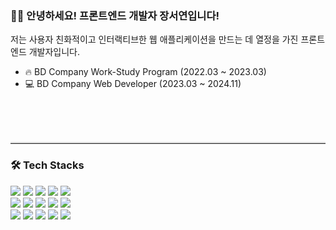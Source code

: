 <div align="center">

<div>
<!--   <img align="right" src="https://github-readme-stats.vercel.app/api?username=seoyeon&show_icons=true&theme=onedark" /> -->
  <div align="left">
      <h3>👋🏻 안녕하세요! 프론트엔드 개발자 장서연입니다!</h3>
      <p>저는 사용자 친화적이고 인터랙티브한 웹 애플리케이션을 만드는 데 열정을 가진 프론트엔드 개발자입니다.</p>
      <ul>
            <li>🔥 BD Company Work-Study Program (2022.03 ~ 2023.03) </li>
            <li>💻 BD Company Web Developer (2023.03 ~ 2024.11) </li>
      </ul>
  </div>
  <br/><br/><br/>

</div>
 <hr style="border-top: 2px solid #ddd;"/>

<div style="text-align: left;">
    <h3>🛠️ Tech Stacks </h3>
    <img src="https://img.shields.io/badge/HTML5-E34F26?style=for-the-badge&logo=HTML5&logoColor=white">
    <img src="https://img.shields.io/badge/CSS3-1572B6?style=for-the-badge&logo=CSS3&logoColor=white">
    <img src="https://img.shields.io/badge/Javascript-F7DF1E?style=for-the-badge&logo=Javascript&logoColor=white">
    <img src="https://img.shields.io/badge/React-61DAFB?style=for-the-badge&logo=React&logoColor=white">
    <img src="https://img.shields.io/badge/Next.js-000000?style=for-the-badge&logo=Next.js&logoColor=white">
    <br/>
    <img src="https://img.shields.io/badge/Node.js-339933?style=for-the-badge&logo=Node.js&logoColor=white">
    <img src="https://img.shields.io/badge/Redux-764ABC?style=for-the-badge&logo=Redux&logoColor=white">
    <img src="https://img.shields.io/badge/Sass-CC6699?style=for-the-badge&logo=Sass&logoColor=white">
    <img src="https://img.shields.io/badge/Tailwind CSS-06B6D4?style=for-the-badge&logo=Tailwind CSS&logoColor=white">
    <img src="https://img.shields.io/badge/StyledComponents-DB7093?style=for-the-badge&logo=StyledComponents&logoColor=white">
    <br/>
    <img src="https://img.shields.io/badge/Git-F05032?style=for-the-badge&logo=Git&logoColor=white">
    <img src="https://img.shields.io/badge/Github-181717?style=for-the-badge&logo=Github&logoColor=white">
    <img src="https://img.shields.io/badge/MySQL-4479A1?style=for-the-badge&logo=MySQL&logoColor=white">
    <img src="https://img.shields.io/badge/Notion-000000?style=for-the-badge&logo=Notion&logoColor=white">
    <img src="https://img.shields.io/badge/Slack-4A154B?style=for-the-badge&logo=Slack&logoColor=white">
  </div>

</div>
